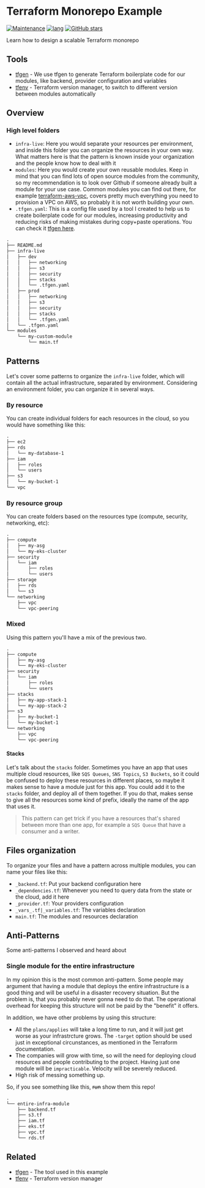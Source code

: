 # Terraform Monorepo Example

[![Maintenance](https://img.shields.io/badge/Maintained%3F-yes-green.svg)](https://github.com/refl3ction/terraform-monorepo-example/graphs/commit-activity)
[![lang](https://img.shields.io/badge/Terraform-~%3E%201.0.0-blue)](https://github.com/refl3ction/tfgen)
[![GitHub stars](https://img.shields.io/github/stars/refl3ction/terraform-monorepo-example.svg?style=social&label=Star&maxAge=2592000)](https://github.com/refl3ction/terraform-monorepo-example/stargazers/)

Learn how to design a scalable Terraform monorepo

## Tools

- [tfgen](https://github.com/refl3ction/tfgen) - We use tfgen to generate Terraform boilerplate code for our modules, like backend, provider configuration and variables
- [tfenv](https://github.com/tfutils/tfenv) - Terraform version manager, to switch to different version between modules automatically

## Overview

### High level folders

- `infra-live`: Here you would separate your resources per environment, and inside this folder you can organize the resources in your own way. What matters here is that the pattern is known inside your organization and the people know how to deal with it
- `modules`: Here you would create your own reusable modules. Keep in mind that you can find lots of open source modules from the community, so my recommendation is to look over Github if someone already built a module for your use case. Common modules you can find out there, for example [terraform-aws-vpc](https://registry.terraform.io/modules/terraform-aws-modules/vpc/aws/latest), covers pretty much everything you need to provision a VPC on AWS, so probably it is not worth building your own.
- `.tfgen.yaml`: This is a config file used by a tool I created to help us to create boilerplate code for our modules, increasing productivity and reducing risks of making mistakes during copy+paste operations. You can check it [tfgen here](https://github.com/refl3ction/tfgen).

```md
.
├── README.md
├── infra-live
│   ├── dev
│   │   ├── networking
│   │   ├── s3
│   │   ├── security
│   │   ├── stacks
│   │   └── .tfgen.yaml
│   ├── prod
│   │   ├── networking
│   │   ├── s3
│   │   ├── security
│   │   ├── stacks
│   │   └── .tfgen.yaml
│   └── .tfgen.yaml
└── modules
    └── my-custom-module
        └── main.tf
```

## Patterns

Let's cover some patterns to organize the `infra-live` folder, which will contain all the actual infrastructure, separated by environment. Considering an environment folder, you can organize it in several ways.

### By resource

You can create individual folders for each resources in the cloud, so you would have something like this:

```txt
.
├── ec2
├── rds
│   └── my-database-1
├── iam
│   ├── roles
│   └── users
├── s3
│   └── my-bucket-1
└── vpc
```

### By resource group

You can create folders based on the resources type (compute, security, networking, etc):

```txt
.
├── compute
│   ├── my-asg
│   └── my-eks-cluster
├── security
│   └── iam
│       ├── roles
│       └── users
├── storage
│   ├── rds
│   └── s3
└── networking
    ├── vpc
    └── vpc-peering
```

### Mixed

Using this pattern you'll have a mix of the previous two.

```txt
.
├── compute
│   ├── my-asg
│   └── my-eks-cluster
├── security
│   └── iam
│       ├── roles
│       └── users
├── stacks
│   ├── my-app-stack-1
│   └── my-app-stack-2
├── s3
│   ├── my-bucket-1
│   └── my-bucket-1
└── networking
    ├── vpc
    └── vpc-peering
```

#### Stacks

Let's talk about the `stacks` folder. Sometimes you have an app that uses multiple cloud resources, like `SQS Queues`, `SNS Topics`, `S3 Buckets`, so it could be confused to deploy these resources in different places, so maybe it makes sense to have a module just for this app. You could add it to the `stacks` folder, and deploy all of them together. If you do that, makes sense to give all the resources some kind of prefix, ideally the name of the app that uses it.

> This pattern can get trick if you have a resources that's shared between more than one app, for example a `SQS Queue` that have a consumer and a writer.

## Files organization

To organize your files and have a pattern across multiple modules, you can name your files like this:

- `_backend.tf`: Put your backend configuration here
- `_dependencies.tf`: Whenever you need to query data from the state or the cloud, add it here
- `_provider.tf`: Your providers configuration
- `_vars_.tf|_variables.tf`: The variables declaration
- `main.tf`: The modules and resources declaration

## Anti-Patterns

Some anti-patterns I observed and heard about

### Single module for the entire infrastructure

In my opinion this is the most common anti-pattern. Some people may argument that having a module that deploys the entire infrastructure is a good thing and will be useful in a disaster recovery situation. But the problem is, that you probably never gonna need to do that. The operational overhead for keeping this structure will not be paid by the "benefit" it offers.

In addition, we have other problems by using this structure:

- All the `plans/applies` will take a long time to run, and it will just get worse as your infrastrcture grows. The `-target` option should be used just in exceptional circunstances, as mentioned in the Terraform documentation.
- The companies will grow with time, so will the need for deploying cloud resources and people contributing to the project. Having just one module will be `impracticable`. Velocity will be severely reduced.
- High risk of messing something up.

So, if you see something like this, ~~run~~ show them this repo!

```txt
.
└── entire-infra-module
    ├── backend.tf
    ├── s3.tf
    ├── iam.tf
    ├── eks.tf
    ├── vpc.tf
    └── rds.tf
```

## Related

- [tfgen](https://github.com/refl3ction/tfgen) - The tool used in this example
- [tfenv](https://github.com/tfutils/tfenv) - Terraform version manager
